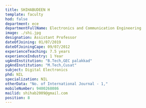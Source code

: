 ```yaml
---
title: SHIHABUDEEN H
template: faculty
hod: false
department: ece
departmentFullName: Electronics and Communication Engineering
image: ./shi.jpg
designation: Assistant Professor
dateOfJoining: 01/07/2019
dateOfJoiningCape: 09/07/2012
experienceTeaching: 7.5 years
experienceIndustry: 1 Year
ugAndInstitution: "B.Tech,GEC palakkad"
pgAndInstitution: "M.Tech,Cusat"
subject: Digital Electronics
phd: NIL
specialization: NIL
otherData: "No. of International Journal - 1,"
mobileNumber: 9400268086
mailid: shihab2009@gmail.com
position: 8
---
```

